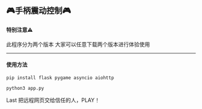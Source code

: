 
## 🎮手柄震动控制🎮

#### 特别注意⚠️

[https://github.com/cn-tubug/vib_controller/releases/tag/v1.0.0]: v1.0.0

[https://github.com/cn-tubug/vib_controller/releases/tag/v2.0.0]: v1.0.0



此程序分为两个版本
大家可以任意下载两个版本进行体验使用

---

#### 使用方法

`pip install flask pygame asyncio aiohttp`

`python3 app.py`

Last 把远程网页交给信任的人，PLAY！

